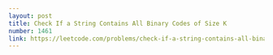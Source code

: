 ```yaml
---
layout: post
title: Check If a String Contains All Binary Codes of Size K
number: 1461
link: https://leetcode.com/problems/check-if-a-string-contains-all-binary-codes-of-size-k
---
```

